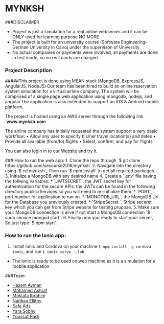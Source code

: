 # MYNKSH
###DISCLAIMER
 - Project is just a simulation for a real airline webserver and it can be ONLY used for learning purpose NO MORE
 - The project is built for an university course (Software Engineering- German University in Cairo) under the supervison of University
 - No actual companies or payments were involved, all payments are done in test mode, so no real cards are charged.
### Project Description 
#####This project is done using MEAN stack (MongoDB, ExpressJS, AngularJS, NodeJS)
Our team has been hired to build an online reservation system simulation for a virtual airline company. The system will be comprised of a single page web application using mongodb, nodejs, and angular.The application is also extended to support an IOS & Android mobile platform.
<p>The project is hosted using an AWS server through the following link `<b>www.mynksh.com</b>`</p>
<p>
The airline company has initially requested the system support a very basic workflow:
 • Allow any user to specify his/her travel location(s) and dates
 • Provide all available (from/to) flights
 • Select, confirm, and pay for flights
</p>
<p>You can also login in to our <a href='http://www.mynksh.com'>Website</a> and try it. </p>
### How to run the web app:
1. Clone the repo through `$ git clone https://github.com/secourse2016/mynksh`
2. Navigate into the directory using `$ cd mynksh`, Then run `$ npm install` to get all required packages.
3. Initialize a MongoDB with any desired name
4. Create a `.env` file having the follwing variables:
  * `JWTSECRET`, the JWT secret key for authentication for the secure APIs, the JWTs can be found in the following directory public>Services so you will need to re-initialize them.
  * `PORT`, port number for application to run on.
  * `MONGODB_URL`, the MongoDB Url for the Database you previously created.
  * `StripeSecret `, Stripe seceret key which you can get from Stripe website for testing prupose.
5. Make sure your MongoDB connection is alive if not start a MongoDB connection `$ sudo service mongod start`.
6. Finally now you ready to start your server, So just type `$ npm start`.

### How to run the Ionic app:
1.  Install Ionic and Cordova on your machine `$ npm install -g cordova ionic`, and run `$ ionic serve --lab`
  * The Ionic is ready to be used on web machine as it is a simulation for a mobile application
  
###Team:
 - [Hazem Ayman](https://github.com/hazem279)
 - [Mohamed Ashraf](https://github.com/Kefa7y)
 - [Mostafa Ibrahim](https://github.com/xXGenomXx)
 - [Narihan Ellithy](https://github.com/narihane)
 - [Safa Ads](https://github.com/safa-ads)
 - [Yara Sobhy](https://github.com/YaraA)
 - [Youssuf Radi](https://github.com/YoussufRadi)

